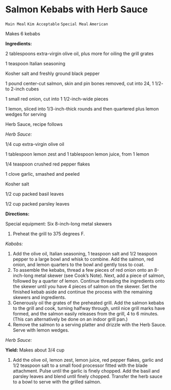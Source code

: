 # Salmon Kebabs with Herb Sauce

`Main Meal` `Kim Acceptable` `Special Meal` `American`

Makes 6 kebabs

**Ingredients:**

2 tablespoons extra-virgin olive oil, plus more for oiling the grill grates

1 teaspoon Italian seasoning

Kosher salt and freshly ground black pepper

1 pound center-cut salmon, skin and pin bones removed, cut into 24, 1 1/2- to 2-inch cubes

1 small red onion, cut into 1 1/2-inch-wide pieces

1 lemon, sliced into 1/3-inch-thick rounds and then quartered plus lemon wedges for serving

Herb Sauce, recipe follows

_Herb Sauce:_

1/4 cup extra-virgin olive oil

1 tablespoon lemon zest and 1 tablespoon lemon juice, from 1 lemon

1/4 teaspoon crushed red pepper flakes

1 clove garlic, smashed and peeled

Kosher salt

1/2 cup packed basil leaves

1/2 cup packed parsley leaves

**Directions:**

Special equipment: Six 8-inch-long metal skewers

1. Preheat the grill to 375 degrees F.

_Kabobs:_

1. Add the olive oil, Italian seasoning, 1 teaspoon salt and 1/2 teaspoon pepper to a large bowl and whisk to combine. Add the salmon, red onion, and lemon quarters to the bowl and gently toss to coat.
2. To assemble the kebabs, thread a few pieces of red onion onto an 8-inch-long metal skewer (see Cook’s Note). Next, add a piece of salmon, followed by a quarter of lemon. Continue threading the ingredients onto the skewer until you have 4 pieces of salmon on the skewer. Set the finished kebab aside and continue the process with the remaining skewers and ingredients.
3. Generously oil the grates of the preheated grill. Add the salmon kebabs to the grill and cook, turning halfway through, until nice grill marks have formed, and the salmon easily releases from the grill, 4 to 6 minutes. (This can alternatively be done on an indoor grill pan.)
4. Remove the salmon to a serving platter and drizzle with the Herb Sauce. Serve with lemon wedges.

_Herb Sauce:_

**Yield:** Makes about 3/4 cup

1. Add the olive oil, lemon zest, lemon juice, red pepper flakes, garlic and 1/2 teaspoon salt to a small food processor fitted with the blade attachment. Pulse until the garlic is finely chopped. Add the basil and parsley leaves and blend until finely chopped. Transfer the herb sauce to a bowl to serve with the grilled salmon.
